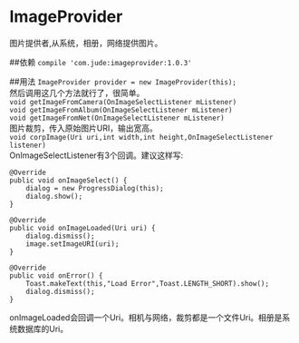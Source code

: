 # ImageProvider
图片提供者,从系统，相册，网络提供图片。


##依赖
`compile 'com.jude:imageprovider:1.0.3'`

##用法
`ImageProvider provider = new ImageProvider(this);`  
然后调用这几个方法就行了，很简单。  
`void getImageFromCamera(OnImageSelectListener mListener)`  
`void getImageFromAlbum(OnImageSelectListener mListener)`  
`void getImageFromNet(OnImageSelectListener mListener)`  
图片裁剪，传入原始图片URI，输出宽高。  
`void corpImage(Uri uri,int width,int height,OnImageSelectListener listener)`  
OnImageSelectListener有3个回调。建议这样写:

    @Override
    public void onImageSelect() {
        dialog = new ProgressDialog(this);
        dialog.show();
    }

    @Override
    public void onImageLoaded(Uri uri) {
        dialog.dismiss();
        image.setImageURI(uri);
    }

    @Override
    public void onError() {
        Toast.makeText(this,"Load Error",Toast.LENGTH_SHORT).show();
        dialog.dismiss();
    }

onImageLoaded会回调一个Uri。相机与网络，裁剪都是一个文件Uri。相册是系统数据库的Uri。
